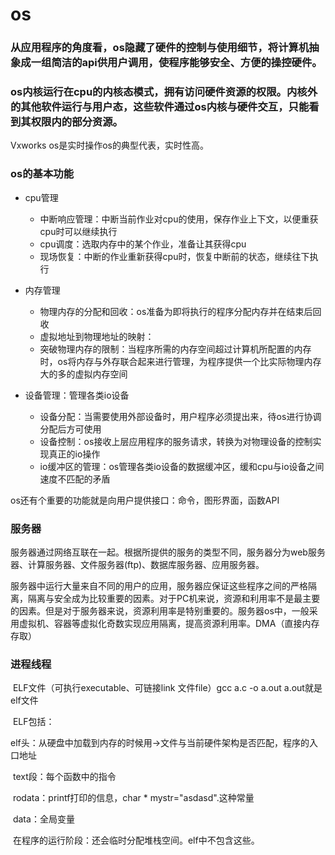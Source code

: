 # os

### 从应用程序的角度看，os隐藏了硬件的控制与使用细节，将计算机抽象成一组简洁的api供用户调用，使程序能够安全、方便的操控硬件。

### os内核运行在cpu的内核态模式，拥有访问硬件资源的权限。内核外的其他软件运行与用户态，这些软件通过os内核与硬件交互，只能看到其权限内的部分资源。

Vxworks os是实时操作os的典型代表，实时性高。

### os的基本功能

+ cpu管理
  + 中断响应管理：中断当前作业对cpu的使用，保存作业上下文，以便重获cpu时可以继续执行
  + cpu调度：选取内存中的某个作业，准备让其获得cpu
  + 现场恢复：中断的作业重新获得cpu时，恢复中断前的状态，继续往下执行

+ 内存管理
  + 物理内存的分配和回收：os准备为即将执行的程序分配内存并在结束后回收
  + 虚拟地址到物理地址的映射：
  + 突破物理内存的限制：当程序所需的内存空间超过计算机所配置的内存时，os将内存与外存联合起来进行管理，为程序提供一个比实际物理内存大的多的虚拟内存空间

+ 设备管理：管理各类io设备
  + 设备分配：当需要使用外部设备时，用户程序必须提出来，待os进行协调分配后方可使用
  + 设备控制：os接收上层应用程序的服务请求，转换为对物理设备的控制实现真正的io操作
  + io缓冲区的管理：os管理各类io设备的数据缓冲区，缓和cpu与io设备之间速度不匹配的矛盾

os还有个重要的功能就是向用户提供接口：命令，图形界面，函数API

### 服务器

​		服务器通过网络互联在一起。根据所提供的服务的类型不同，服务器分为web服务器、计算服务器、文件服务器(ftp)、数据库服务器、应用服务器。

​		服务器中运行大量来自不同的用户的应用，服务器应保证这些程序之间的严格隔离，隔离与安全成为比较重要的因素。对于PC机来说，资源和利用率不是最主要的因素。但是对于服务器来说，资源利用率是特别重要的。服务器os中，一般采用虚拟机、容器等虚拟化奇数实现应用隔离，提高资源利用率。DMA（直接内存存取）

### 进程线程

​		ELF文件（可执行executable、可链接link 文件file）gcc a.c -o a.out  a.out就是elf文件

​	ELF包括：

​	elf头：从硬盘中加载到内存的时候用->文件与当前硬件架构是否匹配，程序的入口地址

​	text段：每个函数中的指令

​	rodata：printf打印的信息，char * mystr="asdasd".这种常量

​	data：全局变量

​		在程序的运行阶段：还会临时分配堆栈空间。elf中不包含这些。
